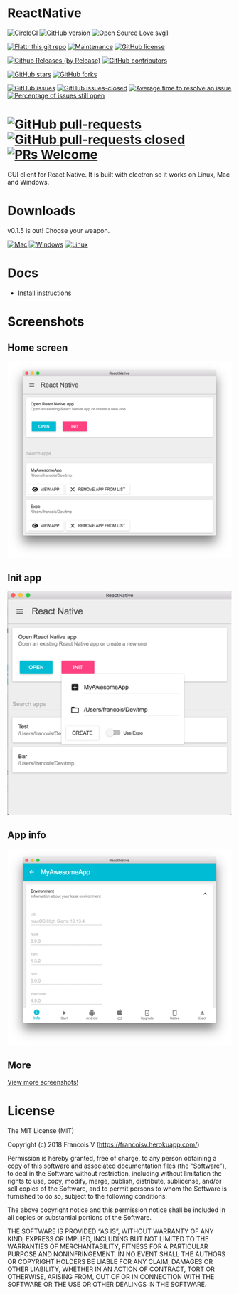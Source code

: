 ReactNative
===

[![CircleCI](https://circleci.com/gh/co2-git/ReactNative.svg?style=shield)](https://circleci.com/gh/co2-git/ReactNative) [![GitHub version](https://badge.fury.io/gh/co2-git%2FReactNative.svg)](https://github.com/co2-git/ReactNative) [![Open Source Love svg1](https://badges.frapsoft.com/os/v1/open-source.svg?v=103)](https://github.com/ellerbrock/open-source-badges/)

[![Flattr this git repo](http://api.flattr.com/button/flattr-badge-large.png)](https://flattr.com/submit/auto?user_id=francooisrv&url=https://github.com/co2-git/ReactNative&title=badges&language=&tags=github&category=software) [![Maintenance](https://img.shields.io/badge/Maintained%3F-yes-green.svg)](https://GitHub.com/co2-git/ReactNative/graphs/commit-activity) [![GitHub license](https://img.shields.io/github/license/co2-git/ReactNative.svg)](https://github.com/co2-git/ReactNative/blob/master/LICENSE)

[![Github Releases (by Release)](https://img.shields.io/github/downloads/co2-git/ReactNative/v0.1.5/total.svg)](https://GitHub.com/co2-git/ReactNative/releases/) [![GitHub contributors](https://img.shields.io/github/contributors/co2-git/ReactNative.svg)](https://GitHub.com/co2-git/ReactNative/graphs/contributors/)

[![GitHub stars](https://img.shields.io/github/stars/co2-git/ReactNative.svg?style=social&label=Star&maxAge=2592000)](https://GitHub.com/co2-git/ReactNative/stargazers/) [![GitHub forks](https://img.shields.io/github/forks/co2-git/ReactNative.svg?style=social&label=Fork&maxAge=2592000)](https://github.com/co2-git/ReactNative/network/)

[![GitHub issues](https://img.shields.io/github/issues/co2-git/ReactNative.svg)](https://GitHub.com/co2-git/ReactNative/issues/) [![GitHub issues-closed](https://img.shields.io/github/issues-closed/co2-git/ReactNative.svg)](https://GitHub.com/co2-git/ReactNative/issues?q=is%3Aissue+is%3Aclosed) [![Average time to resolve an issue](http://isitmaintained.com/badge/resolution/Naereen/badges.svg)](http://isitmaintained.com/project/Naereen/badges "Average time to resolve an issue") [![Percentage of issues still open](http://isitmaintained.com/badge/open/co2-git/badges.svg)](http://isitmaintained.com/project/co2-git/badges "Percentage of issues still open")

[![GitHub pull-requests](https://img.shields.io/github/issues-pr/co2-git/ReactNative.svg)](https://GitHub.com/co2-git/ReactNative/pull/) [![GitHub pull-requests closed](https://img.shields.io/github/issues-pr-closed/co2-git/ReactNative.svg)](https://GitHub.com/co2-git/ReactNative/pull/) [![PRs Welcome](https://img.shields.io/badge/PRs-welcome-brightgreen.svg?style=flat-square)](http://makeapullrequest.com)
===

GUI client for React Native. It is built with electron so it works on Linux, Mac and Windows.

# Downloads

v0.1.5 is out! Choose your weapon.


[<img alt="Mac" src="http://clinsite.com/wp-content/uploads/2017/01/Apple-logo-120x120.png" />](https://drive.google.com/open?id=11RAaB8DVhgSytUIDvG80zLEcd7FMLiIe)
[<img alt="Windows"  src="https://upload.wikimedia.org/wikipedia/commons/thumb/3/34/Windows_logo_-_2012_derivative.svg/120px-Windows_logo_-_2012_derivative.svg.png" />](https://drive.google.com/open?id=19wpU7GTZ2bIuOQ-f0Sz83Ql0_5uYa51w)
[<img alt="Linux" src="http://www.linuxscrew.com/wp-content/uploads/2007/11/120px-crystal_128_penguin.png" />](https://drive.google.com/open?id=1k3pOql-XGQXbff7fdXI5zpsfoU0C3u63)

# Docs

- [Install instructions](https://github.com/co2-git/ReactNative/wiki/Install)

# Screenshots

## Home screen

![Home](https://raw.githubusercontent.com/co2-git/ReactNative/master/assets/screenshots/v0.1.5/Home.png)

## Init app

![Init app modal](https://raw.githubusercontent.com/co2-git/ReactNative/master/assets/screenshots/v0.1.1/Init_App_Modal.png)

## App info

![App info](https://raw.githubusercontent.com/co2-git/ReactNative/master/assets/screenshots/v0.1.5/Info.png)

## More

[View more screenshots!](https://github.com/co2-git/ReactNative/wiki/Screenshots)

# License

The MIT License (MIT)

Copyright (c) 2018 Francois V (https://francoisv.herokuapp.com/)

Permission is hereby granted, free of charge, to any person obtaining a copy of this software and associated documentation files (the “Software”), to deal in the Software without restriction, including without limitation the rights to use, copy, modify, merge, publish, distribute, sublicense, and/or sell copies of the Software, and to permit persons to whom the Software is furnished to do so, subject to the following conditions:

The above copyright notice and this permission notice shall be included in all copies or substantial portions of the Software.

THE SOFTWARE IS PROVIDED “AS IS”, WITHOUT WARRANTY OF ANY KIND, EXPRESS OR IMPLIED, INCLUDING BUT NOT LIMITED TO THE WARRANTIES OF MERCHANTABILITY, FITNESS FOR A PARTICULAR PURPOSE AND NONINFRINGEMENT. IN NO EVENT SHALL THE AUTHORS OR COPYRIGHT HOLDERS BE LIABLE FOR ANY CLAIM, DAMAGES OR OTHER LIABILITY, WHETHER IN AN ACTION OF CONTRACT, TORT OR OTHERWISE, ARISING FROM, OUT OF OR IN CONNECTION WITH THE SOFTWARE OR THE USE OR OTHER DEALINGS IN THE SOFTWARE.

